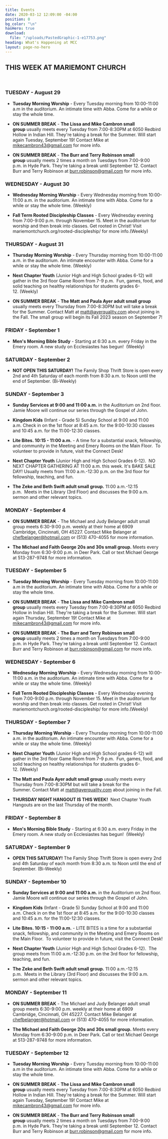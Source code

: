 ```yaml
---
title: Events
date: 2020-03-12 12:09:00 -04:00
position: 0
bg_color: "\n"
hasHero: true
download:
  file: "/uploads/PastedGraphic-1-e17753.png"
heading: What's Happening at MCC
layout: page-no-hero
---
```


## THIS WEEK AT MARIEMONT CHURCH
  
### TUESDAY - August 29
* **Tuesday Morning Worship** - Every Tuesday morning from 10:00-11:00 a.m in the auditorium. An intimate time with Abba. Come for a while or stay the whole time. 

* **ON SUMMER BREAK** - **The Lissa and Mike Cambron small group** usually meets every Tuesday from 7:00-8:30PM at 6050 Redbird Hollow in Indian Hill. They're taking a break for the Summer. Will start again Tuesday, September 19! Contact Mike at mikecambron43@gmail.com for more info.

* **ON SUMMER BREAK** - **The Burr and Terry Robinson small group** usually meets 2 times a month on Tuesdays from 7:00-9:00 p.m. in Hyde Park. They're taking a break until September 12. Contact Burr and Terry Robinson at burr.robinson@gmail.com for more info.

### WEDNESDAY - August 30
* **Wednesday Morning Worship** - Every Wednesday morning from 10:00-11:00 a.m. in the auditorium. An intimate time with Abba. Come for a while or stay the whole time. (Weekly)

* **Fall Term Rooted Discipleship Classes** - Every Wednesday evening from 7:00-9:00 p.m. through November 15. Meet in the auditorium for worship and then break into classes. Get rooted in Christ! Visit mariemontchurch.org/rooted-discipleship/ for more info.(Weekly)

### THURSDAY - August 31
* **Thursday Morning Worship** - Every Thursday morning from 10:00-11:00 a.m. in the auditorium. An intimate encounter with Abba. Come for a while or stay the whole time. (Weekly)


* **Next Chapter Youth** (Junior High and High School grades 6-12) will gather in the 3rd floor Game Room from 7-9 p.m.  Fun, games, food, and solid teaching on healthy relationships for students grades 6-12. (Weekly)

* **ON SUMMER BREAK** - **The Matt and Paula Ayer adult small group** usually meets every Thursday from 7:00-8:30PM but will take a break for the Summer. Contact Matt at matt@ayerquality.com about joining in the Fall. The small group will begin its Fall 2023 season on September 7!


### FRIDAY - September 1
* **Men's Morning Bible Study** - Starting at 6:30 a.m. every Friday in the Emery room. A new study on Ecclesiastes has begun!  (Weekly)

### SATURDAY - September 2
* **NOT OPEN THIS SATURDAY!** The Family Shop Thrift Store is open every 2nd and 4th Saturday of each month from 8:30 a.m. to Noon until the end of September. (Bi-Weekly)


### SUNDAY - September 3
* **Sunday Services at 9:00 and 11:00 a.m.** in the Auditorium on 2nd floor. Jamie Moore will continue our series through the Gospel of John.

* **Kingdom Kids** (Infant - Grade 5) Sunday School at 9:00 and 11:00 a.m. Check in on the 1st floor at 8:45 a.m. for the 9:00-10:30 classes and 10:45 a.m. for the 11:00-12:30 classes.

* **Lite Bites. 10:15 - 11:00 a.m.** - A time for a substantial snack, fellowship, and community in the Meeting and Emery Rooms on the Main Floor.  To volunteer to provide in future, visit the Connect Desk!

* **Next Chapter Youth** (Junior High and High School Grades 6-12).  NO NEXT CHAPTER GATHERING AT 11:00 a.m. this week.  It's BAKE SALE DAY!  Usually meets from 11:00 a.m.-12:30 p.m. on the 3rd floor for fellowship, teaching, and fun.

* **The Zeke and Beth Swift adult small group.** 11:00 a.m.-12:15 p.m.  Meets in the Library (3rd Floor) and discusses the 9:00 a.m. sermon and other relevant topics.


### MONDAY - September 4
* **ON SUMMER BREAK** - The Michael and Judy Belanger adult small group meets 6:30-9:00 p.m. weekly at their home at 6909 Cambridge, Cincinnati, OH 45227. Contact Mike Belanger at chefbelanger@hotmail.com or (513) 470-4055 for more information.

* **The Michael and Faith George 20s and 30s small group.** Meets every Monday from 6:30-9:00 p.m. in Deer Park. Call or text Michael George at 513-287-9748 for more information.

### TUESDAY - September 5
* **Tuesday Morning Worship** - Every Tuesday morning from 10:00-11:00 a.m in the auditorium. An intimate time with Abba. Come for a while or stay the whole time. 

* **ON SUMMER BREAK** - **The Lissa and Mike Cambron small group** usually meets every Tuesday from 7:00-8:30PM at 6050 Redbird Hollow in Indian Hill. They're taking a break for the Summer. Will start again Thursday, September 19! Contact Mike at mikecambron43@gmail.com for more info.

* **ON SUMMER BREAK** - **The Burr and Terry Robinson small group** usually meets 2 times a month on Tuesdays from 7:00-9:00 p.m. in Hyde Park. They're taking a break until September 12. Contact Burr and Terry Robinson at burr.robinson@gmail.com for more info.

### WEDNESDAY - September 6
* **Wednesday Morning Worship** - Every Wednesday morning from 10:00-11:00 a.m. in the auditorium. An intimate time with Abba. Come for a while or stay the whole time. (Weekly)

* **Fall Term Rooted Discipleship Classes** - Every Wednesday evening from 7:00-9:00 p.m. through November 15. Meet in the auditorium for worship and then break into classes. Get rooted in Christ! Visit mariemontchurch.org/rooted-discipleship/ for more info.(Weekly)

### THURSDAY - September 7
* **Thursday Morning Worship** - Every Thursday morning from 10:00-11:00 a.m. in the auditorium. An intimate encounter with Abba. Come for a while or stay the whole time. (Weekly)


* **Next Chapter Youth** (Junior High and High School grades 6-12) will gather in the 3rd floor Game Room from 7-9 p.m.  Fun, games, food, and solid teaching on healthy relationships for students grades 6-12. (Weekly)

* **The Matt and Paula Ayer adult small group** usually meets every Thursday from 7:00-8:30PM but will take a break for the Summer. Contact Matt at matt@ayerquality.com about joining in the Fall.

* **THURSDAY NIGHT HANGOUT IS THIS WEEK!**  Next Chapter Youth Hangouts are on the last Thursday of the month. 

### FRIDAY - September 8
* **Men's Morning Bible Study** - Starting at 6:30 a.m. every Friday in the Emery room. A new study on Ecclesiastes has begun!  (Weekly)

### SATURDAY - September 9
* **OPEN THIS SATURDAY!** The Family Shop Thrift Store is open every 2nd and 4th Saturday of each month from 8:30 a.m. to Noon until the end of September. (Bi-Weekly)


### SUNDAY - September 10
* **Sunday Services at 9:00 and 11:00 a.m.** in the Auditorium on 2nd floor. Jamie Moore will continue our series through the Gospel of John.

* **Kingdom Kids** (Infant - Grade 5) Sunday School at 9:00 and 11:00 a.m. Check in on the 1st floor at 8:45 a.m. for the 9:00-10:30 classes and 10:45 a.m. for the 11:00-12:30 classes.

* **Lite Bites. 10:15 - 11:00 a.m.** - LITE BITES is a time for a substantial snack, fellowship, and community in the Meeting and Emery Rooms on the Main Floor.  To volunteer to provide in future, visit the Connect Desk!

* **Next Chapter Youth** (Junior High and High School Grades 6-12).  The group meets from 11:00 a.m.-12:30 p.m. on the 3rd floor for fellowship, teaching, and fun.

* **The Zeke and Beth Swift adult small group.** 11:00 a.m.-12:15 p.m.  Meets in the Library (3rd Floor) and discusses the 9:00 a.m. sermon and other relevant topics.


### MONDAY - September 11
* **ON SUMMER BREAK** - The Michael and Judy Belanger adult small group meets 6:30-9:00 p.m. weekly at their home at 6909 Cambridge, Cincinnati, OH 45227. Contact Mike Belanger at chefbelanger@hotmail.com or (513) 470-4055 for more information.

* **The Michael and Faith George 20s and 30s small group.** Meets every Monday from 6:30-9:00 p.m. in Deer Park. Call or text Michael George at 513-287-9748 for more information.

### TUESDAY - September 12
* **Tuesday Morning Worship** - Every Tuesday morning from 10:00-11:00 a.m in the auditorium. An intimate time with Abba. Come for a while or stay the whole time. 

* **ON SUMMER BREAK** - **The Lissa and Mike Cambron small group** usually meets every Tuesday from 7:00-8:30PM at 6050 Redbird Hollow in Indian Hill. They're taking a break for the Summer. Will start again Tuesday, September 19! Contact Mike at mikecambron43@gmail.com for more info.

* **ON SUMMER BREAK** - **The Burr and Terry Robinson small group** usually meets 2 times a month on Tuesdays from 7:00-9:00 p.m. in Hyde Park. They're taking a break until September 12. Contact Burr and Terry Robinson at burr.robinson@gmail.com for more info.
